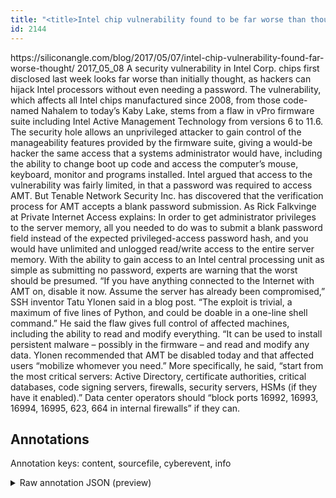 ```yaml
---
title: "<title>Intel chip vulnerability found to be far worse than thought - SiliconANGLE</title>"
id: 2144
---
```


<title>Intel chip vulnerability found to be far worse than thought - SiliconANGLE</title>
<source> https://siliconangle.com/blog/2017/05/07/intel-chip-vulnerability-found-far-worse-thought/ </source>
<date> 2017_05_08 </date>
<text>
A security vulnerability in Intel Corp. chips first disclosed last week looks far worse than initially thought, as hackers can hijack Intel processors without even needing a password.
The vulnerability, which affects all Intel chips manufactured since 2008, from those code-named Nahalem to today’s Kaby Lake, stems from a flaw in vPro firmware suite including Intel Active Management Technology from versions 6 to 11.6. The security hole allows an unprivileged attacker to gain control of the manageability features provided by the firmware suite, giving a would-be hacker the same access that a systems administrator would have, including the ability to change boot up code and access the computer’s mouse, keyboard, monitor and programs installed.
Intel argued that access to the vulnerability was fairly limited, in that a password was required to access AMT. But Tenable Network Security Inc. has discovered that the verification process for AMT accepts a blank password submission.
As Rick Falkvinge at Private Internet Access explains:
In order to get administrator privileges to the server memory, all you needed to do was to submit a blank password field instead of the expected privileged-access password hash, and you would have unlimited and unlogged read/write access to the entire server memory.
With the ability to gain access to an Intel central processing unit as simple as submitting no password, experts are warning that the worst should be presumed.
“If you have anything connected to the Internet with AMT on, disable it now. Assume the server has already been compromised,” SSH inventor Tatu Ylonen said in a blog post. “The exploit is trivial, a maximum of five lines of Python, and could be doable in a one-line shell command.”
He said the flaw gives full control of affected machines, including the ability to read and modify everything. “It can be used to install persistent malware – possibly in the firmware – and read and modify any data.
Ylonen recommended that AMT be disabled today and that affected users “mobilize whomever you need.” More specifically, he said, “start from the most critical servers: Active Directory, certificate authorities, critical databases, code signing servers, firewalls, security servers, HSMs (if they have it enabled).” Data center operators should “block ports 16992, 16993, 16994, 16995, 623, 664 in internal firewalls” if they can.
</text>



## Annotations

Annotation keys: content, sourcefile, cyberevent, info

<details>
<summary>Raw annotation JSON (preview)</summary>

```json
{
  "content": "A security vulnerability in Intel Corp. chips first disclosed last week\u00a0looks far worse than initially thought, as hackers can hijack Intel processors without even needing a password. The vulnerability, which affects all Intel chips manufactured since 2008, from those code-named Nahalem to today\u2019s Kaby Lake, stems from a flaw in vPro firmware suite including Intel Active Management Technology\u00a0from versions 6 to 11.6. The security hole allows\u00a0an unprivileged attacker to gain control of the manageability features provided by the firmware suite, giving a would-be hacker the same access that a systems administrator would have, including the ability to change boot up code and access the computer\u2019s mouse, keyboard, monitor and programs installed. Intel\u00a0argued that access to the vulnerability was fairly limited, in that a password was required to access AMT. But Tenable Network Security Inc. has discovered that the verification process for AMT accepts a blank password submission. As Rick Falkvinge at Private Internet Access explains: In order to get administrator privileges to the server memory, all you needed to do was to submit a blank password field instead of the expected privileged-access password hash, and you would have unlimited and unlogged read/write access to the entire server memory. With the ability to gain access to an Intel central processing unit as simple as submitting no password, experts are warning that the worst should be presumed. \u201cIf you have anything connected to the Internet with AMT on, disable it now. Assume the server has already been compromised,\u201d SSH inventor Tatu Ylonen said in a blog post.\u00a0\u201cThe exploit is trivial, a maximum of five lines of Python, and could be doable in a one-line shell command.\u201d He said the flaw gives full control of affected machines, including the ability to read and modify everything. \u201cIt can be used to install persistent malware \u2013 possibly in the firmware \u2013 and read and modify any data. Ylonen recommended that AMT be disabled today and that affected users \u201cmobilize whomever you need.\u201d More specifically, he said, \u201cstart from the most critical servers: Active Directory, certificate authorities, critical databases, code signing servers, firewalls, security servers, HSMs (if they have it enabled).\u201d Data center operators should \u201cblock ports 16992, 16993, 16994, 16995, 623, 664 in internal firewalls\u201d if they can.",
  "sourcefile": "2144.txt",
  "cyberevent": {
    "hopper": [
      {
        "index": 0,
        "relation": "Same",
        "events": [
          {
            "index": "E1",
            "type": "Vulnerability-related",
            "realis": "Actual",
            "nugget": {
              "startOffset": 52,
              "index": "T1",
              "endOffset": 61,
              "text": "disclosed"
            },
            "argument": [
              {
                "index": "T2",
                "text": "last week\u00a0",
                "endOffset": 72,
                "role": {
                  "type": "Time"
                },
                "startOffset": 62,
                "type": "Time"
              },
              {
                "index": "T5",
                "text": "security vulnerability",
                "endOffset": 24,
                "role": {
                  "type": "Vulnerability"
                },
                "startOffset": 2,
                "type": "Vulnerability"
              },
              {
                "index": "T3",
                "text": "Intel Corp. chips",
                "endOffset": 45,
                "role": {
                  "type": "Vulnerable_System"
                },
                "startOffset": 28,
                "type": "Device"
              },
              {
                "index": "T6",
                "text": "hackers can hijack Intel processors",
                "endOffset": 150,
  
```
</details>
